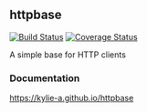 ## httpbase

[![Build Status](https://travis-ci.org/kylie-a/httpbase.svg?branch=master)](https://travis-ci.org/im-auld/httpbase) [![Coverage Status](https://coveralls.io/repos/github/kylie-a/httpbase/badge.svg?branch=master)](https://coveralls.io/github/im-auld/httpbase?branch=master)

A simple base for HTTP clients


### Documentation

https://kylie-a.github.io/httpbase
